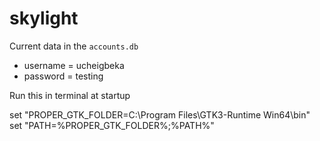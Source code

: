 # skylight
Current data in the `accounts.db`
- username = ucheigbeka
- password = testing

Run this in terminal at startup

set "PROPER_GTK_FOLDER=C:\Program Files\GTK3-Runtime Win64\bin"
set "PATH=%PROPER_GTK_FOLDER%;%PATH%"